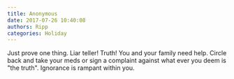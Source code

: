 ```yaml
---
title: Anonymous
date: 2017-07-26 10:40:08
authors: Ripp
categories: Holiday
---
```


 Just prove one thing. Liar teller!  Truth!  You and your family need help. Circle back and take your meds or sign a complaint against what ever you deem is "the truth". Ignorance is rampant within you.